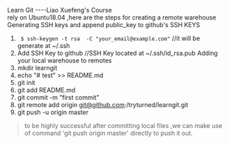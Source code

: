 Learn Git ----Liao Xuefeng's Course  
rely on Ubuntu18.04 ,here are the steps for creating a remote warehouse 
Generating SSH keys and append public_key to github's SSH KEYS
1. ` $ ssh-keygen -t rsa  -C "your_email@example.com"`
 //it will be generate at ~/.ssh
2. Add SSH Key to github
 //SSH Key located at ~/.ssh/id_rsa.pub
Adding your local warehouse to remotes 
1. mkdir learngit
2. echo "# test" >> README.md
3. git init
4. git add README.md
5. git commit -m "first commit"
6. git remote add origin git@github.com:/tryturned/learngit.git
7. git push -u origin master
>to be highly successful
after committing local files ,we can make use of command 'git push origin master' directly
to push it out.

